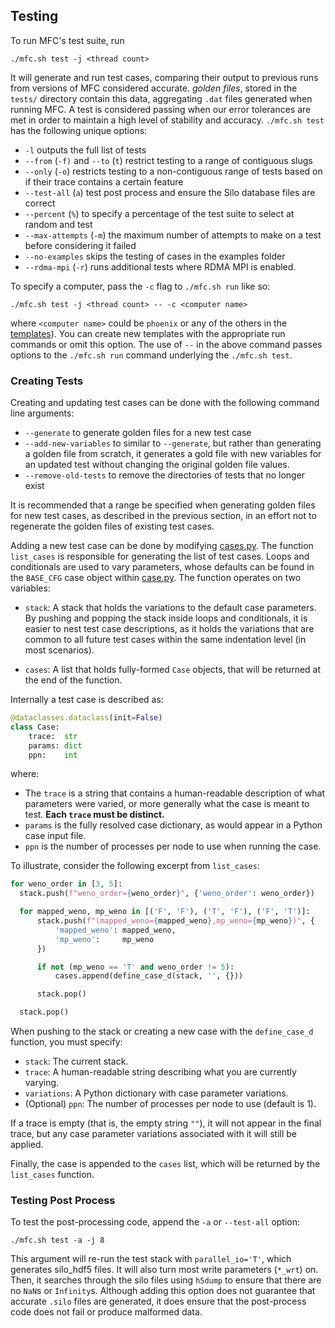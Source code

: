 ## Testing

To run MFC's test suite, run
```shell
./mfc.sh test -j <thread count>
```

It will generate and run test cases, comparing their output to previous runs from versions of MFC considered accurate.
*golden files*, stored in the `tests/` directory contain this data, aggregating `.dat` files generated when running MFC.
A test is considered passing when our error tolerances are met in order to maintain a high level of stability and accuracy.
`./mfc.sh test` has the following unique options:
- `-l` outputs the full list of tests
- `--from` (`-f)` and `--to` (`t`) restrict testing to a range of contiguous slugs
- `--only` (`-o`) restricts testing to a non-contiguous range of tests based on if their trace contains a certain feature
- `--test-all` (`a`) test post process and ensure the Silo database files are correct
- `--percent` (`%`) to specify a percentage of the test suite to select at random and test
- `--max-attempts` (`-m`) the maximum number of attempts to make on a test before considering it failed
- `--no-examples` skips the testing of cases in the examples folder
- `--rdma-mpi` (`-r`) runs additional tests where RDMA MPI is enabled.

To specify a computer, pass the `-c` flag to `./mfc.sh run` like so:
```shell
./mfc.sh test -j <thread count> -- -c <computer name>
```
where `<computer name>` could be `phoenix` or any of the others in the [templates](https://github.com/MFlowCode/MFC/tree/master/toolchain/templates)).
You can create new templates with the appropriate run commands or omit this option.
The use of `--` in the above command passes options to the `./mfc.sh run` command underlying the `./mfc.sh test`.

### Creating Tests

Creating and updating test cases can be done with the following command line arguments:
- `--generate` to generate golden files for a new test case
- `--add-new-variables` to similar to `--generate`, but rather than generating a golden file from scratch, it generates a gold file with new variables for an updated test without changing the original golden file values.
- `--remove-old-tests` to remove the directories of tests that no longer exist

It is recommended that a range be specified when generating golden files for new test cases, as described in the previous section, in an effort not to regenerate the golden files of existing test cases.

Adding a new test case can be done by modifying [cases.py](https://github.com/MFlowCode/MFC/tree/master/toolchain/mfc/test/cases.py).
The function `list_cases` is responsible for generating the list of test cases.
Loops and conditionals are used to vary parameters, whose defaults can be found in the `BASE_CFG` case object within [case.py](https://github.com/MFlowCode/MFC/tree/master/toolchain/mfc/test/case.py).
The function operates on two variables:

- `stack`: A stack that holds the variations to the default case parameters.
By pushing and popping the stack inside loops and conditionals, it is easier to nest test case descriptions, as it holds the variations that are common to all future test cases within the same indentation level (in most scenarios).

- `cases`: A list that holds fully-formed `Case` objects, that will be returned at the end of the function.

Internally a test case is described as:
```python
@dataclasses.dataclass(init=False)
class Case:
    trace:  str
    params: dict
    ppn:    int
```

where:
- The `trace` is a string that contains a human-readable description of what parameters were varied, or more generally what the case is meant to test.
**Each `trace` must be distinct.**
- `params` is the fully resolved case dictionary, as would appear in a Python case input file.
- `ppn` is the number of processes per node to use when running the case.

To illustrate, consider the following excerpt from `list_cases`:

```python
for weno_order in [3, 5]:
  stack.push(f"weno_order={weno_order}", {'weno_order': weno_order})

  for mapped_weno, mp_weno in [('F', 'F'), ('T', 'F'), ('F', 'T')]:
      stack.push(f"(mapped_weno={mapped_weno},mp_weno={mp_weno})", {
          'mapped_weno': mapped_weno,
          'mp_weno':     mp_weno
      })

      if not (mp_weno == 'T' and weno_order != 5):
          cases.append(define_case_d(stack, '', {}))

      stack.pop()

  stack.pop()
```

When pushing to the stack or creating a new case with the `define_case_d` function, you must specify:
- `stack`: The current stack.
- `trace`: A human-readable string describing what you are currently varying.
- `variations`: A Python dictionary with case parameter variations.
- (Optional) `ppn`: The number of processes per node to use (default is 1).

If a trace is empty (that is, the empty string `""`), it will not appear in the final trace, but any case parameter variations associated with it will still be applied.

Finally, the case is appended to the `cases` list, which will be returned by the `list_cases` function.

### Testing Post Process

To test the post-processing code, append the `-a` or `--test-all` option:
```shell
./mfc.sh test -a -j 8
```

This argument will re-run the test stack with `parallel_io='T'`, which generates silo_hdf5 files.
It will also turn most write parameters (`*_wrt`) on.
Then, it searches through the silo files using `h5dump` to ensure that there are no `NaN`s or `Infinity`s.
Although adding this option does not guarantee that accurate `.silo` files are generated, it does ensure that the post-process code does not fail or produce malformed data.

